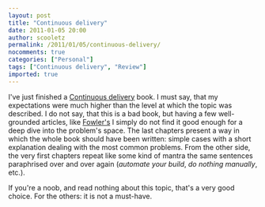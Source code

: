 ```yaml
---
layout: post
title: "Continuous delivery"
date: 2011-01-05 20:00
author: scooletz
permalink: /2011/01/05/continuous-delivery/
nocomments: true
categories: ["Personal"]
tags: ["Continuous delivery", "Review"]
imported: true
---
```


I've just finished a [Continuous delivery](http://continuousdelivery.com/) book. I must say, that my expectations were much higher than the level at which the topic was described. I do not say, that this is a bad book, but having a few well-grounded articles, like [Fowler's](http://www.martinfowler.com/articles/continuousIntegration.html) I simply do not find it good enough for a deep dive into the problem's space. The last chapters present a way in which the whole book should have been written: simple cases with a short explanation dealing with the most common problems. From the other side, the very first chapters repeat like some kind of mantra the same sentences paraphrised over and over again (*automate your build*, *do nothing manually*, etc.).

If you're a noob, and read nothing about this topic, that's a very good choice. For the others: it is not a must-have.
